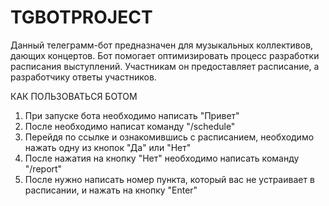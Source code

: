 # TGBOTPROJECT
Данный телеграмм-бот предназначен для музыкальных коллективов, дающих концертов.
Бот помогает оптимизировать процесс разработки расписания выступлений.
Участникам он предоставляет расписание, а разработчику ответы участников.

КАК ПОЛЬЗОВАТЬСЯ БОТОМ

1. При запуске бота необходимо написать "Привет"
2. После необходимо написат команду "/schedule"
3. Перейдя по ссылке и ознакомившись с расписанием, необходимо нажать одну из кнопок
"Да" или "Нет"
4. После нажатия на кнопку "Нет" необходимо написать команду "/report"
5. После нужно написать номер пункта, который вас не устраивает в расписании, и нажать на кнопку "Enter"
